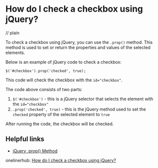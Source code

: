 # How do I check a checkbox using jQuery?
// plain

To check a checkbox using jQuery, you can use the `.prop()` method. This method is used to set or return the properties and values of the selected elements.

Below is an example of jQuery code to check a checkbox:
```
$('#checkbox').prop('checked', true);
```
This code will check the checkbox with the `id="checkbox"`.

The code above consists of two parts:
1. `$('#checkbox')` - this is a jQuery selector that selects the element with the `id="checkbox"`
2. `.prop('checked', true)` - this is the jQuery method used to set the `checked` property of the selected element to `true`

After running the code, the checkbox will be checked.

## Helpful links
- [jQuery .prop() Method](https://www.w3schools.com/jquery/jquery_dom_set.asp)

onelinerhub: [How do I check a checkbox using jQuery?](https://onelinerhub.com/jquery/how-do-i-check-a-checkbox-using-jquery)